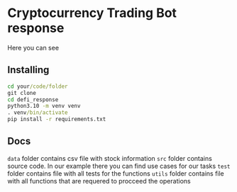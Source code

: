 # Cryptocurrency Trading Bot response

Here you can see 

## Installing

```cmd
cd your/code/folder
git clone 
cd defi_response
python3.10 -m venv venv
. venv/bin/activate
pip install -r requirements.txt
```

## Docs


`data` folder contains csv file with stock information
`src` folder contains source code. In our example there you can find use cases for our tasks
`test` folder contains file with all tests for the functions
`utils` folder contains file with all functions that are requered to procceed the operations

